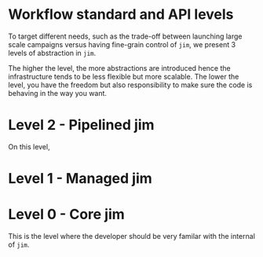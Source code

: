 # Workflow standard and API levels

To target different needs, such as the trade-off between launching large scale campaigns versus having fine-grain control of `jim`, we present 3 levels of abstraction in `jim`.

The higher the level, the more abstractions are introduced hence the infrastructure tends to be less flexible but more scalable. The lower the level, you have the freedom but also responsibility to make sure the code is behaving in the way you want. 

# Level 2 - Pipelined jim

On this level, 

# Level 1 - Managed jim

# Level 0 - Core jim

This is the level where the developer should be very familar with the internal of `jim`.